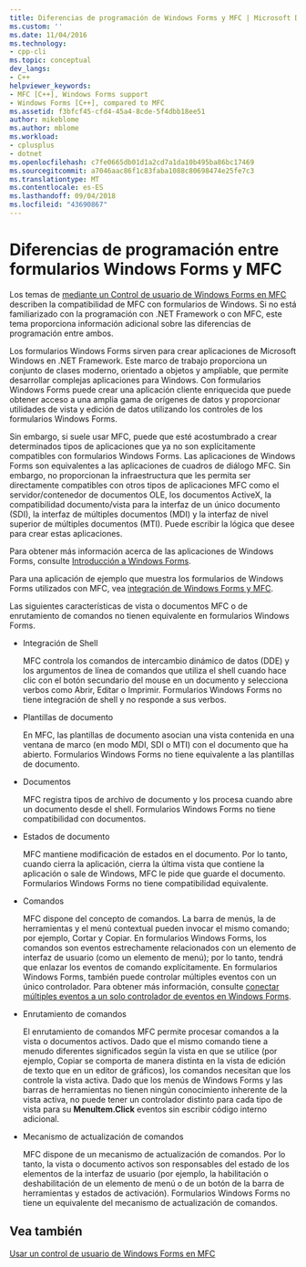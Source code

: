 ```yaml
---
title: Diferencias de programación de Windows Forms y MFC | Microsoft Docs
ms.custom: ''
ms.date: 11/04/2016
ms.technology:
- cpp-cli
ms.topic: conceptual
dev_langs:
- C++
helpviewer_keywords:
- MFC [C++], Windows Forms support
- Windows Forms [C++], compared to MFC
ms.assetid: f3bfcf45-cfd4-45a4-8cde-5f4dbb18ee51
author: mikeblome
ms.author: mblome
ms.workload:
- cplusplus
- dotnet
ms.openlocfilehash: c7fe0665db01d1a2cd7a1da10b495ba86bc17469
ms.sourcegitcommit: a7046aac86f1c83faba1088c80698474e25fe7c3
ms.translationtype: MT
ms.contentlocale: es-ES
ms.lasthandoff: 09/04/2018
ms.locfileid: "43690867"
---
```

# <a name="windows-formsmfc-programming-differences"></a>Diferencias de programación entre formularios Windows Forms y MFC
Los temas de [mediante un Control de usuario de Windows Forms en MFC](../dotnet/using-a-windows-form-user-control-in-mfc.md) describen la compatibilidad de MFC con formularios de Windows. Si no está familiarizado con la programación con .NET Framework o con MFC, este tema proporciona información adicional sobre las diferencias de programación entre ambos.  
  
 Los formularios Windows Forms sirven para crear aplicaciones de Microsoft Windows en .NET Framework. Este marco de trabajo proporciona un conjunto de clases moderno, orientado a objetos y ampliable, que permite desarrollar complejas aplicaciones para Windows. Con formularios Windows Forms puede crear una aplicación cliente enriquecida que puede obtener acceso a una amplia gama de orígenes de datos y proporcionar utilidades de vista y edición de datos utilizando los controles de los formularios Windows Forms.  
  
 Sin embargo, si suele usar MFC, puede que esté acostumbrado a crear determinados tipos de aplicaciones que ya no son explícitamente compatibles con formularios Windows Forms. Las aplicaciones de Windows Forms son equivalentes a las aplicaciones de cuadros de diálogo MFC. Sin embargo, no proporcionan la infraestructura que les permita ser directamente compatibles con otros tipos de aplicaciones MFC como el servidor/contenedor de documentos OLE, los documentos ActiveX, la compatibilidad documento/vista para la interfaz de un único documento (SDI), la interfaz de múltiples documentos (MDI) y la interfaz de nivel superior de múltiples documentos (MTI). Puede escribir la lógica que desee para crear estas aplicaciones.  
  
 Para obtener más información acerca de las aplicaciones de Windows Forms, consulte [Introducción a Windows Forms](/dotnet/framework/winforms/windows-forms-overview).  
  
 Para una aplicación de ejemplo que muestra los formularios de Windows Forms utilizados con MFC, vea [integración de Windows Forms y MFC](http://www.microsoft.com/downloads/details.aspx?FamilyID=987021bc-e575-4fe3-baa9-15aa50b0f599&displaylang=en).  
  
 Las siguientes características de vista o documentos MFC o de enrutamiento de comandos no tienen equivalente en formularios Windows Forms.  
  
-   Integración de Shell  
  
     MFC controla los comandos de intercambio dinámico de datos (DDE) y los argumentos de línea de comandos que utiliza el shell cuando hace clic con el botón secundario del mouse en un documento y selecciona verbos como Abrir, Editar o Imprimir. Formularios Windows Forms no tiene integración de shell y no responde a sus verbos.  
  
-   Plantillas de documento  
  
     En MFC, las plantillas de documento asocian una vista contenida en una ventana de marco (en modo MDI, SDI o MTI) con el documento que ha abierto. Formularios Windows Forms no tiene equivalente a las plantillas de documento.  
  
-   Documentos  
  
     MFC registra tipos de archivo de documento y los procesa cuando abre un documento desde el shell. Formularios Windows Forms no tiene compatibilidad con documentos.  
  
-   Estados de documento  
  
     MFC mantiene modificación de estados en el documento. Por lo tanto, cuando cierra la aplicación, cierra la última vista que contiene la aplicación o sale de Windows, MFC le pide que guarde el documento. Formularios Windows Forms no tiene compatibilidad equivalente.  
  
-   Comandos  
  
     MFC dispone del concepto de comandos. La barra de menús, la de herramientas y el menú contextual pueden invocar el mismo comando; por ejemplo, Cortar y Copiar. En formularios Windows Forms, los comandos son eventos estrechamente relacionados con un elemento de interfaz de usuario (como un elemento de menú); por lo tanto, tendrá que enlazar los eventos de comando explícitamente. En formularios Windows Forms, también puede controlar múltiples eventos con un único controlador. Para obtener más información, consulte [conectar múltiples eventos a un solo controlador de eventos en Windows Forms](/dotnet/framework/winforms/how-to-connect-multiple-events-to-a-single-event-handler-in-windows-forms).  
  
-   Enrutamiento de comandos  
  
     El enrutamiento de comandos MFC permite procesar comandos a la vista o documentos activos. Dado que el mismo comando tiene a menudo diferentes significados según la vista en que se utilice (por ejemplo, Copiar se comporta de manera distinta en la vista de edición de texto que en un editor de gráficos), los comandos necesitan que los controle la vista activa. Dado que los menús de Windows Forms y las barras de herramientas no tienen ningún conocimiento inherente de la vista activa, no puede tener un controlador distinto para cada tipo de vista para su **MenuItem.Click** eventos sin escribir código interno adicional.  
  
-   Mecanismo de actualización de comandos  
  
     MFC dispone de un mecanismo de actualización de comandos. Por lo tanto, la vista o documento activos son responsables del estado de los elementos de la interfaz de usuario (por ejemplo, la habilitación o deshabilitación de un elemento de menú o de un botón de la barra de herramientas y estados de activación). Formularios Windows Forms no tiene un equivalente del mecanismo de actualización de comandos.  
  
## <a name="see-also"></a>Vea también  
 [Usar un control de usuario de Windows Forms en MFC](../dotnet/using-a-windows-form-user-control-in-mfc.md)   
